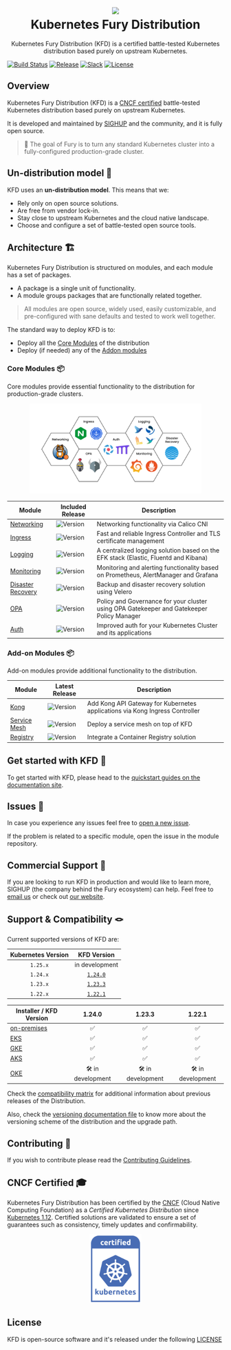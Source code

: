 <!-- markdownlint-disable MD033 -->
<h1 align="center">
  <img src="docs/assets/fury-epta-white.png" width="200px"/><br/>
  Kubernetes Fury Distribution
</h1>

<p align="center">Kubernetes Fury Distribution (KFD) is a certified battle-tested Kubernetes distribution based purely on upstream Kubernetes.</p>
<!-- markdownlint-enable MD033 -->

[![Build Status](http://ci.sighup.io/api/badges/sighupio/fury-distribution/status.svg?ref=refs/tags/v1.24.0)](http://ci.sighup.io/sighupio/fury-distribution)
[![Release](https://img.shields.io/badge/release-v1.24.0-blue?label=FuryDistributionRelease)](https://github.com/sighupio/fury-distribution/releases/latest)
[![Slack](https://img.shields.io/badge/slack-@kubernetes/fury-yellow.svg?logo=slack)](https://kubernetes.slack.com/archives/C0154HYTAQH)
[![License](https://img.shields.io/github/license/sighupio/fury-distribution)](https://github.com/sighupio/fury-distribution/blob/main/LICENSE)

## Overview

Kubernetes Fury Distribution (KFD) is a [CNCF certified](https://landscape.cncf.io/?selected=fury-distribution) battle-tested Kubernetes distribution based purely on upstream Kubernetes.

It is developed and maintained by [SIGHUP](https://sighup.io/) and the community, and it is fully open source.

> 🎯 The goal of Fury is to turn any standard Kubernetes cluster into a fully-configured production-grade cluster.

## Un-distribution model 🧬

KFD uses an **un-distribution model**. This means that we:

- Rely only on open source solutions.
- Are free from vendor lock-in.
- Stay close to upstream Kubernetes and the cloud native landscape.
- Choose and configure a set of battle-tested open source tools.

## Architecture 🏗

Kubernetes Fury Distribution is structured on modules, and each module has a set of packages.

- A package is a single unit of functionality.
- A module groups packages that are functionally related together.

> All modules are open source, widely used, easily customizable, and pre-configured with sane defaults and tested to work well together.

The standard way to deploy KFD is to:

- Deploy all the [Core Modules](#core-modules) of the distribution
- Deploy (if needed) any of the [Addon modules](#addon-modules)

### Core Modules 📦

Core modules provide essential functionality to the distribution for production-grade clusters.

<!-- markdownlint-disable MD033 -->
<p align="center">
  <img src="docs/assets/fury-core-modules.png" width="400px"/>
</p>
<!-- markdownlint-enable MD033 -->

| Module                          | Included Release               | Description                                                                               |
| ------------------------------- | ------------------------------ | ----------------------------------------------------------------------------------------- |
| [Networking][networking-module] | ![Version][networking-version] | Networking functionality via Calico CNI                                                   |
| [Ingress][ingress-module]       | ![Version][ingress-version]    | Fast and reliable Ingress Controller and TLS certificate management                       |
| [Logging][logging-module]       | ![Version][logging-version]    | A centralized logging solution based on the EFK stack (Elastic, Fluentd and Kibana)       |
| [Monitoring][monitoring-module] | ![Version][monitoring-version] | Monitoring and alerting functionality based on Prometheus, AlertManager and Grafana       |
| [Disaster Recovery][dr-module]  | ![Version][dr-version]         | Backup and disaster recovery solution using Velero                                        |
| [OPA][opa-module]               | ![Version][opa-version]        | Policy and Governance for your cluster using OPA Gatekeeper and Gatekeeper Policy Manager |
| [Auth][auth-module]             | ![Version][auth-version]       | Improved auth for your Kubernetes Cluster and its applications                            |

### Add-on Modules 📦

Add-on modules provide additional functionality to the distribution.

| Module                              | Latest Release                   | Description                                                                  |
| ----------------------------------- | -------------------------------- | ---------------------------------------------------------------------------- |
| [Kong][kong-module]                 | ![Version][kong-version]         | Add Kong API Gateway for Kubernetes applications via Kong Ingress Controller |
| [Service Mesh][service-mesh-module] | ![Version][service-mesh-version] | Deploy a service mesh on top of KFD                                          |
| [Registry][registry-module]         | ![Version][registry-version]     | Integrate a Container Registry solution                                      |

## Get started with KFD 🚀

To get started with KFD, please head to the [quickstart guides on the documentation site](https://docs.kubernetesfury.com/docs/distribution/#%EF%B8%8F-how-do-i-get-started).

## Issues 🐛

In case you experience any issues feel free to [open a new issue](https://github.com/sighupio/fury-distribution/issues/new/choose).

If the problem is related to a specific module, open the issue in the module repository.

## Commercial Support 🛟

If you are looking to run KFD in production and would like to learn more, SIGHUP (the company behind the Fury ecosystem) can help. Feel free to [email us](mailto:sales@sighup.io) or check out [our website](https://sighup.io).

## Support & Compatibility 🪢

Current supported versions of KFD are:

| Kubernetes Version |                                  KFD Version                                   |
| :----------------: | :----------------------------------------------------------------------------: |
|      `1.25.x`      |                                 in development                                 |
|      `1.24.x`      | [`1.24.0`](https://github.com/sighupio/fury-distribution/releases/tag/v1.24.0) |
|      `1.23.x`      | [`1.23.3`](https://github.com/sighupio/fury-distribution/releases/tag/v1.23.3) |
|      `1.22.x`      | [`1.22.1`](https://github.com/sighupio/fury-distribution/releases/tag/v1.22.1) |

| Installer / KFD Version                                                |               1.24.0               |               1.23.3               |               1.22.1               |
| ---------------------------------------------------------------------- | :--------------------------------: | :--------------------------------: | :--------------------------------: |
| [on-premises](https://github.com/sighupio/fury-kubernetes-on-premises) |         :white_check_mark:         |         :white_check_mark:         |         :white_check_mark:         |
| [EKS](https://github.com/sighupio/fury-eks-installer)                  |         :white_check_mark:         |         :white_check_mark:         |         :white_check_mark:         |
| [GKE](https://github.com/sighupio/fury-gke-installer)                  |         :white_check_mark:         |         :white_check_mark:         |         :white_check_mark:         |
| [AKS](https://github.com/sighupio/fury-aks-installer)                  |         :white_check_mark:         |         :white_check_mark:         |         :white_check_mark:         |
| [OKE](https://github.com/sighupio/fury-oke-installer)                  | :hammer_and_wrench: in development | :hammer_and_wrench: in development | :hammer_and_wrench: in development |

Check the [compatibility matrix][compatibility-matrix] for additional information about previous releases of the Distribution.

Also, check the [versioning documentation file][versioning] to know more about the versioning scheme of the distribution and the upgrade path.

## Contributing 🤝

If you wish to contribute please read the [Contributing Guidelines](docs/CONTRIBUTING.md).

## CNCF Certified 🎓

Kubernetes Fury Distribution has been certified by the [CNCF] (Cloud Native Computing Foundation) as a *Certified Kubernetes Distribution* since [Kubernetes 1.12](https://github.com/cncf/k8s-conformance/pull/619). Certified solutions are validated to ensure a set of guarantees such as consistency, timely updates and confirmability.

<!-- markdownlint-disable MD033 -->
<p align="center">
    <a href="https://github.com/cncf/k8s-conformance/pull/2265">
        <img src="https://github.com/cncf/artwork/raw/master/projects/kubernetes/certified-kubernetes/versionless/pantone/certified-kubernetes-pantone.svg" width="120" alt="KFD is CNCF Certified Kubernetes 1.24 - click to see the certification PR"/>
    </a>
</p>
<!-- markdownlint-enable MD033 -->

## License

KFD is open-source software and it's released under the following [LICENSE](LICENSE)

<!-- Core Modules -->
[networking-module]: https://github.com/sighupio/fury-kubernetes-networking
[ingress-module]: https://github.com/sighupio/fury-kubernetes-ingress
[logging-module]: https://github.com/sighupio/fury-kubernetes-logging
[monitoring-module]: https://github.com/sighupio/fury-kubernetes-monitoring
[dr-module]: https://github.com/sighupio/fury-kubernetes-dr
[opa-module]: https://github.com/sighupio/fury-kubernetes-opa
[auth-module]: https://github.com/sighupio/fury-kubernetes-auth

[networking-version]: https://img.shields.io/badge/release-v1.10.0-blue
[ingress-version]: https://img.shields.io/badge/release-v1.13.0-blue
[logging-version]: https://img.shields.io/badge/release-v3.0.1-blue
[monitoring-version]: https://img.shields.io/badge/release-v2.0.0-blue
[dr-version]: https://img.shields.io/badge/release-v1.10.1-blue
[opa-version]: https://img.shields.io/badge/release-v1.7.2-blue
[auth-version]: https://img.shields.io/badge/release-v0.0.2-blue

[compatibility-matrix]: https://github.com/sighupio/fury-distribution/blob/main/docs/COMPATIBILITY_MATRIX.md
[versioning]: https://github.com/sighupio/fury-distribution/blob/main/docs/VERSIONING.md

<!-- Addon Modules -->
[kong-module]: https://github.com/sighupio/fury-kubernetes-kong
[service-mesh-module]: https://github.com/sighupio/fury-kubernetes-service-mesh
[registry-module]: https://github.com/sighupio/fury-kubernetes-registry

[kong-version]: https://img.shields.io/github/v/release/sighupio/fury-kubernetes-kong
[service-mesh-version]: https://img.shields.io/github/v/release/sighupio/fury-kubernetes-service-mesh
[registry-version]: https://img.shields.io/github/v/release/sighupio/fury-kubernetes-registry

<!-- Misc -->
[sighup-site]: https:sighup.io
[CNCF]: https://landscape.cncf.io/card-mode?category=certified-kubernetes-distribution&grouping=category&organization=sighup
